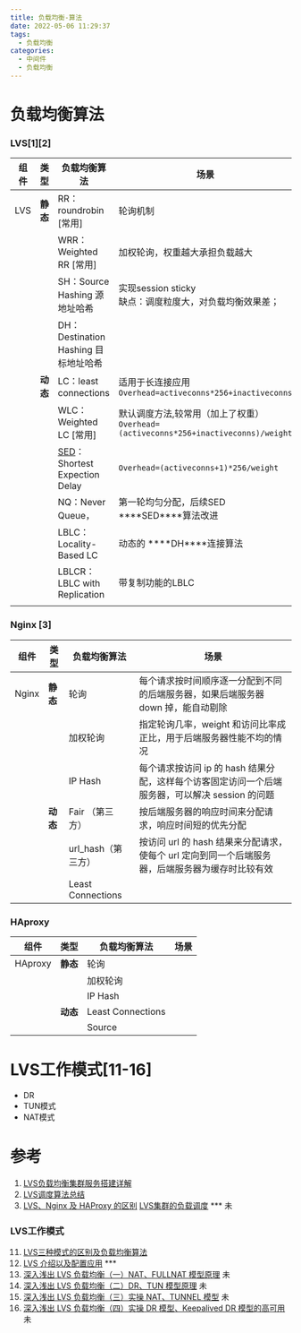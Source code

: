```yaml
---
title: 负载均衡-算法
date: 2022-05-06 11:29:37
tags:
  - 负载均衡
categories:
  - 中间件
  - 负载均衡
---
```


<p></p>
<!-- more -->


# 负载均衡算法
### LVS[1][2]

| 组件 | 类型     | 负载均衡算法                                                 | 场景                                                         |
| ---- | -------- | ------------------------------------------------------------ | ------------------------------------------------------------ |
| LVS  | **静态** | RR：roundrobin [常用]                                        | 轮询机制                                                     |
|      |          | WRR：Weighted RR [常用]                                      | 加权轮询，权重越大承担负载越大                               |
|      |          | SH：Source Hashing 源地址哈希                                | 实现session sticky<br/>缺点：调度粒度大，对负载均衡效果差；  |
|      |          | DH：Destination Hashing 目标地址哈希                         |                                                              |
|      | **动态** | LC：least connections                                        | 适用于长连接应用<br>`Overhead=activeconns*256+inactiveconns` |
|      |          | WLC：Weighted LC  [常用]                                     | 默认调度方法,较常用（加上了权重）<br>`Overhead=(activeconns*256+inactiveconns)/weight` |
|      |          | [SED](https://so.csdn.net/so/search?q=SED&spm=1001.2101.3001.7020)：Shortest Expection Delay | `Overhead=(activeconns+1)*256/weight`                        |
|      |          | NQ：Never Queue，                                            | 第一轮均匀分配，后续SED<br/>***\*SED\****算法改进            |
|      |          | LBLC：Locality-Based LC                                      | 动态的 ***\*DH\****连接算法                                  |
|      |          | LBLCR：LBLC with Replication                                 | 带复制功能的LBLC                                             |
|      |          |                                                              |                                                              |

###  Nginx [3]

| 组件  | 类型          | 负载均衡算法         | 场景                                                         |
| ----- | ------------- | -------------------- | ------------------------------------------------------------ |
| Nginx | **静态**<br/> | 轮询<br/>            | 每个请求按时间顺序逐一分配到不同的后端服务器，如果后端服务器 down 掉，能自动剔除 |
|       |               | 加权轮询<br/>        | 指定轮询几率，weight 和访问比率成正比，用于后端服务器性能不均的情况 |
|       |               | IP Hash<br/>         | 每个请求按访问 ip 的 hash 结果分配，这样每个访客固定访问一个后端服务器，可以解决 session 的问题 |
|       | **动态**<br/> | Fair （第三方）<br/> | 按后端服务器的响应时间来分配请求，响应时间短的优先分配       |
|       |               | url_hash（第三方）   | 按访问 url 的 hash 结果来分配请求，使每个 url 定向到同一个后端服务器，后端服务器为缓存时比较有效 |
|       |               | Least Connections    |                                                              |



###  HAproxy

| 组件    | 类型          | 负载均衡算法           | 场景 |
| ------- | ------------- | ---------------------- | ---- |
| HAproxy | **静态**<br/> | 轮询<br/>              |      |
|         |               | 加权轮询<br/>          |      |
|         |               | IP Hash<br/>           |      |
|         | **动态**<br/> | Least Connections<br/> |      |
|         |               | Source                 |      |



# LVS工作模式[11-16]
  - DR
  - TUN模式
  - NAT模式

# 参考
1. [LVS负载均衡集群服务搭建详解](https://demo.dandelioncloud.cn/article/details/1547407561087266818)      
2. [LVS调度算法总结](https://blog.csdn.net/aa896517050/article/details/125399055)
3. [LVS、Nginx 及 HAProxy 的区别](https://blog.csdn.net/weixin_42073629/article/details/109440892)
 [LVS集群的负载调度](http://www.linuxvirtualserver.org/zh/lvs4.html)  ***  未



### LVS工作模式
11. [LVS三种模式的区别及负载均衡算法](https://www.likecs.com/show-739972.html)
12. [LVS 介绍以及配置应用](https://www.likecs.com/show-307061337.html) ***
13. [深入浅出 LVS 负载均衡（一）NAT、FULLNAT 模型原理](https://zhuanlan.zhihu.com/p/363346400)  未
14. [深入浅出 LVS 负载均衡（二）DR、TUN 模型原理](https://zhuanlan.zhihu.com/p/377090230)  未
15. [深入浅出 LVS 负载均衡（三）实操 NAT、TUNNEL 模型](https://zhuanlan.zhihu.com/p/381297341)  未
16. [深入浅出 LVS 负载均衡（四）实操 DR 模型、Keepalived DR 模型的高可用](https://zhuanlan.zhihu.com/p/356354676)  未